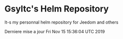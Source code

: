 # Gsyltc's Helm Repository

It-s my personnal helm repository for Jeedom and others

Derniere mise a jour Fri Nov 15 15:36:04 UTC 2019
